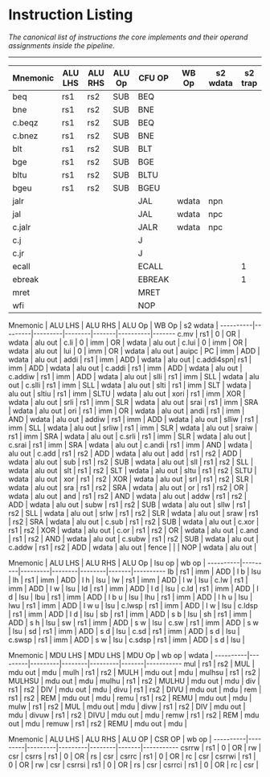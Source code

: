 
# Instruction Listing

*The canonical list of instructions the core implements and their
operand assignments inside the pipeline.*

---

Mnemonic  | ALU LHS | ALU RHS | ALU Op | CFU OP | WB Op | s2 wdata | s2 trap
----------|---------|---------|--------|--------|-------|----------|--------
beq       | rs1     | rs2     | SUB    | BEQ    |       |          |
bne       | rs1     | rs2     | SUB    | BNE    |       |          |
c.beqz    | rs1     | rs2     | SUB    | BEQ    |       |          |
c.bnez    | rs1     | rs2     | SUB    | BNE    |       |          |
blt       | rs1     | rs2     | SUB    | BLT    |       |          |
bge       | rs1     | rs2     | SUB    | BGE    |       |          |
bltu      | rs1     | rs2     | SUB    | BLTU   |       |          |
bgeu      | rs1     | rs2     | SUB    | BGEU   |       |          |
jalr      |         |         |        | JAL    | wdata | npn      |
jal       |         |         |        | JAL    | wdata | npc      |
c.jalr    |         |         |        | JALR   | wdata | npc      |
c.j       |         |         |        | J      |       |          |
c.jr      |         |         |        | J      |       |          |
ecall     |         |         |        | ECALL  |       |          | 1
ebreak    |         |         |        | EBREAK |       |          | 1
mret      |         |         |        | MRET   |       |          |
wfi       |         |         |        | NOP    |       |          |

Mnemonic  | ALU LHS | ALU RHS | ALU Op | WB Op | s2 wdata | 
----------|---------|---------|--------|-------|----------|-------
c.mv      | rs1     | 0       | OR     | wdata | alu out  | 
c.li      |   0     | imm     | OR     | wdata | alu out  | 
c.lui     |   0     | imm     | OR     | wdata | alu out  | 
lui       | 0       | imm     | OR     | wdata | alu out  | 
auipc     | PC      | imm     | ADD    | wdata | alu out  | 
addi      | rs1     | imm     | ADD    | wdata | alu out  | 
c.addi4spn| rs1     | imm     | ADD    | wdata | alu out  | 
c.addi    | rs1     | imm     | ADD    | wdata | alu out  | 
c.addiw   | rs1     | imm     | ADD    | wdata | alu out  | 
slli      | rs1     | imm     | SLL    | wdata | alu out  | 
c.slli    | rs1     | imm     | SLL    | wdata | alu out  | 
slti      | rs1     | imm     | SLT    | wdata | alu out  | 
sltiu     | rs1     | imm     | SLTU   | wdata | alu out  | 
xori      | rs1     | imm     | XOR    | wdata | alu out  | 
srli      | rs1     | imm     | SLR    | wdata | alu out  | 
srai      | rs1     | imm     | SRA    | wdata | alu out  | 
ori       | rs1     | imm     | OR     | wdata | alu out  | 
andi      | rs1     | imm     | AND    | wdata | alu out  | 
addiw     | rs1     | imm     | ADD    | wdata | alu out  | 
slliw     | rs1     | imm     | SLL    | wdata | alu out  | 
srliw     | rs1     | imm     | SLR    | wdata | alu out  | 
sraiw     | rs1     | imm     | SRA    | wdata | alu out  | 
c.srli    | rs1     | imm     | SLR    | wdata | alu out  | 
c.srai    | rs1     | imm     | SRA    | wdata | alu out  | 
c.andi    | rs1     | imm     | AND    | wdata | alu out  | 
c.add     | rs1     | rs2     | ADD    | wdata | alu out  | 
add       | rs1     | rs2     | ADD    | wdata | alu out  | 
sub       | rs1     | rs2     | SUB    | wdata | alu out  | 
sll       | rs1     | rs2     | SLL    | wdata | alu out  | 
slt       | rs1     | rs2     | SLT    | wdata | alu out  | 
sltu      | rs1     | rs2     | SLTU   | wdata | alu out  | 
xor       | rs1     | rs2     | XOR    | wdata | alu out  | 
srl       | rs1     | rs2     | SLR    | wdata | alu out  | 
sra       | rs1     | rs2     | SRA    | wdata | alu out  | 
or        | rs1     | rs2     | OR     | wdata | alu out  | 
and       | rs1     | rs2     | AND    | wdata | alu out  | 
addw      | rs1     | rs2     | ADD    | wdata | alu out  | 
subw      | rs1     | rs2     | SUB    | wdata | alu out  | 
sllw      | rs1     | rs2     | SLL    | wdata | alu out  | 
srlw      | rs1     | rs2     | SLR    | wdata | alu out  | 
sraw      | rs1     | rs2     | SRA    | wdata | alu out  | 
c.sub     | rs1     | rs2     | SUB    | wdata | alu out  | 
c.xor     | rs1     | rs2     | XOR    | wdata | alu out  | 
c.or      | rs1     | rs2     | OR     | wdata | alu out  | 
c.and     | rs1     | rs2     | AND    | wdata | alu out  | 
c.subw    | rs1     | rs2     | SUB    | wdata | alu out  | 
c.addw    | rs1     | rs2     | ADD    | wdata | alu out  | 
fence     |         |         | NOP    | wdata | alu out  | 

Mnemonic  | ALU LHS | ALU RHS | ALU Op | lsu op | wb op |
----------|---------|---------|--------|--------|-------|----------
lb        | rs1     | imm     | ADD    | l b    | lsu   |
lh        | rs1     | imm     | ADD    | l h    | lsu   |
lw        | rs1     | imm     | ADD    | l w    | lsu   |
c.lw      | rs1     | imm     | ADD    | l w    | lsu   |
ld        | rs1     | imm     | ADD    | l d    | lsu   |
c.ld      | rs1     | imm     | ADD    | l d    | lsu   |
lbu       | rs1     | imm     | ADD    | l b u  | lsu   |
lhu       | rs1     | imm     | ADD    | l h u  | lsu   |
lwu       | rs1     | imm     | ADD    | l w u  | lsu   |
c.lwsp    | rs1     | imm     | ADD    | l w    | lsu   |
c.ldsp    | rs1     | imm     | ADD    | l d    | lsu   |
sb        | rs1     | imm     | ADD    | s b    | lsu   |
sh        | rs1     | imm     | ADD    | s h    | lsu   |
sw        | rs1     | imm     | ADD    | s w    | lsu   |
c.sw      | rs1     | imm     | ADD    | s w    | lsu   |
sd        | rs1     | imm     | ADD    | s d    | lsu   |
c.sd      | rs1     | imm     | ADD    | s d    | lsu   |
c.swsp    | rs1     | imm     | ADD    | s w    | lsu   |
c.sdsp    | rs1     | imm     | ADD    | s d    | lsu   |

Mnemonic  | MDU LHS | MDU LHS | MDU Op | wb op   | wdata |
----------|---------|---------|--------|---------|-------|-----------
mul       | rs1     | rs2     | MUL    | mdu out | mdu   |
mulh      | rs1     | rs2     | MULH   | mdu out | mdu   |
mulhsu    | rs1     | rs2     | MULHSU | mdu out | mdu   |
mulhu     | rs1     | rs2     | MULHU  | mdu out | mdu   |
div       | rs1     | rs2     | DIV    | mdu out | mdu   |
divu      | rs1     | rs2     | DIVU   | mdu out | mdu   |
rem       | rs1     | rs2     | REM    | mdu out | mdu   |
remu      | rs1     | rs2     | REMU   | mdu out | mdu   |
mulw      | rs1     | rs2     | MUL    | mdu out | mdu   |
divw      | rs1     | rs2     | DIV    | mdu out | mdu   |
divuw     | rs1     | rs2     | DIVU   | mdu out | mdu   |
remw      | rs1     | rs2     | REM    | mdu out | mdu   |
remuw     | rs1     | rs2     | REMU   | mdu out | mdu   |

Mnemonic  | ALU LHS | ALU RHS | ALU OP  | CSR OP | wb op |
----------|---------|---------|---------|--------|-------|-----------
csrrw     | rs1     | 0       | OR      | rw     | csr   |
csrrs     | rs1     | 0       | OR      | rs     | csr   |
csrrc     | rs1     | 0       | OR      | rc     | csr   |
csrrwi    | rs1     | 0       | OR      | rw     | csr   |
csrrsi    | rs1     | 0       | OR      | rs     | csr   |
csrrci    | rs1     | 0       | OR      | rc     | csr   |

